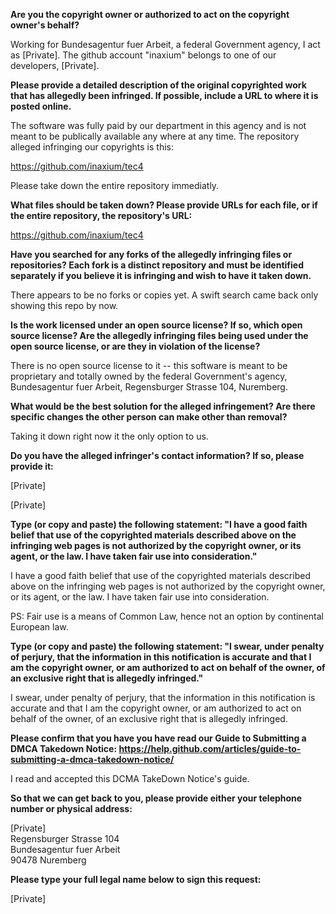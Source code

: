 **Are you the copyright owner or authorized to act on the copyright owner's behalf?**

Working for Bundesagentur fuer Arbeit, a federal Government agency, I act as [Private]. The github account "inaxium" belongs to one of our developers, [Private].

**Please provide a detailed description of the original copyrighted work that has allegedly been infringed. If possible, include a URL to where it is posted online.**

The software was fully paid by our department in this agency and is not meant to be publically available any where at any time. The repository alleged infringing our copyrights is this:

https://github.com/inaxium/tec4

Please take down the entire repository immediatly.

**What files should be taken down? Please provide URLs for each file, or if the entire repository, the repository's URL:**

https://github.com/inaxium/tec4

**Have you searched for any forks of the allegedly infringing files or repositories? Each fork is a distinct repository and must be identified separately if you believe it is infringing and wish to have it taken down.**

There appears to be no forks or copies yet. A swift search came back only showing this repo by now.

**Is the work licensed under an open source license? If so, which open source license? Are the allegedly infringing files being used under the open source license, or are they in violation of the license?**

There is no open source license to it -- this software is meant to be proprietary and totally owned by the federal Government's agency, Bundesagentur fuer Arbeit, Regensburger Strasse 104, Nuremberg.

**What would be the best solution for the alleged infringement? Are there specific changes the other person can make other than removal?**

Taking it down right now it the only option to us.

**Do you have the alleged infringer's contact information? If so, please provide it:**

[Private]

[Private]

**Type (or copy and paste) the following statement: "I have a good faith belief that use of the copyrighted materials described above on the infringing web pages is not authorized by the copyright owner, or its agent, or the law. I have taken fair use into consideration."**

I have a good faith belief that use of the copyrighted materials described above on the infringing web pages is not authorized by the copyright owner, or its agent, or the law. I have taken fair use into consideration.

PS: Fair use is a means of Common Law, hence not an option by continental European law.

**Type (or copy and paste) the following statement: "I swear, under penalty of perjury, that the information in this notification is accurate and that I am the copyright owner, or am authorized to act on behalf of the owner, of an exclusive right that is allegedly infringed."**

I swear, under penalty of perjury, that the information in this notification is accurate and that I am the copyright owner, or am authorized to act on behalf of the owner, of an exclusive right that is allegedly infringed.

**Please confirm that you have you have read our Guide to Submitting a DMCA Takedown Notice: https://help.github.com/articles/guide-to-submitting-a-dmca-takedown-notice/**

I read and accepted this DCMA TakeDown Notice's guide.

**So that we can get back to you, please provide either your telephone number or physical address:**

[Private]  
Regensburger Strasse 104  
Bundesagentur fuer Arbeit  
90478 Nuremberg

**Please type your full legal name below to sign this request:**

[Private]
